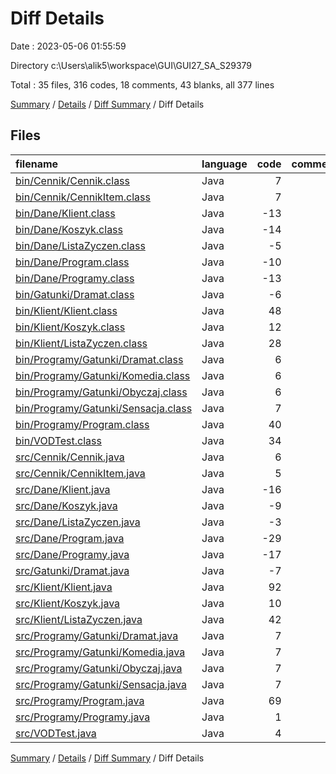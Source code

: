 # Diff Details

Date : 2023-05-06 01:55:59

Directory c:\\Users\\alik5\\workspace\\GUI\\GUI27_SA_S29379

Total : 35 files,  316 codes, 18 comments, 43 blanks, all 377 lines

[Summary](results.md) / [Details](details.md) / [Diff Summary](diff.md) / Diff Details

## Files
| filename | language | code | comment | blank | total |
| :--- | :--- | ---: | ---: | ---: | ---: |
| [bin/Cennik/Cennik.class](/bin/Cennik/Cennik.class) | Java | 7 | 0 | 0 | 7 |
| [bin/Cennik/CennikItem.class](/bin/Cennik/CennikItem.class) | Java | 7 | 0 | 0 | 7 |
| [bin/Dane/Klient.class](/bin/Dane/Klient.class) | Java | -13 | 0 | 0 | -13 |
| [bin/Dane/Koszyk.class](/bin/Dane/Koszyk.class) | Java | -14 | 0 | 0 | -14 |
| [bin/Dane/ListaZyczen.class](/bin/Dane/ListaZyczen.class) | Java | -5 | 0 | 0 | -5 |
| [bin/Dane/Program.class](/bin/Dane/Program.class) | Java | -10 | 0 | 0 | -10 |
| [bin/Dane/Programy.class](/bin/Dane/Programy.class) | Java | -13 | 0 | 0 | -13 |
| [bin/Gatunki/Dramat.class](/bin/Gatunki/Dramat.class) | Java | -6 | 0 | 0 | -6 |
| [bin/Klient/Klient.class](/bin/Klient/Klient.class) | Java | 48 | 0 | 0 | 48 |
| [bin/Klient/Koszyk.class](/bin/Klient/Koszyk.class) | Java | 12 | 0 | 0 | 12 |
| [bin/Klient/ListaZyczen.class](/bin/Klient/ListaZyczen.class) | Java | 28 | 0 | 1 | 29 |
| [bin/Programy/Gatunki/Dramat.class](/bin/Programy/Gatunki/Dramat.class) | Java | 6 | 0 | 0 | 6 |
| [bin/Programy/Gatunki/Komedia.class](/bin/Programy/Gatunki/Komedia.class) | Java | 6 | 0 | 0 | 6 |
| [bin/Programy/Gatunki/Obyczaj.class](/bin/Programy/Gatunki/Obyczaj.class) | Java | 6 | 0 | 0 | 6 |
| [bin/Programy/Gatunki/Sensacja.class](/bin/Programy/Gatunki/Sensacja.class) | Java | 7 | 0 | 0 | 7 |
| [bin/Programy/Program.class](/bin/Programy/Program.class) | Java | 40 | 0 | 0 | 40 |
| [bin/VODTest.class](/bin/VODTest.class) | Java | 34 | 0 | -1 | 33 |
| [src/Cennik/Cennik.java](/src/Cennik/Cennik.java) | Java | 6 | 0 | 0 | 6 |
| [src/Cennik/CennikItem.java](/src/Cennik/CennikItem.java) | Java | 5 | 0 | 1 | 6 |
| [src/Dane/Klient.java](/src/Dane/Klient.java) | Java | -16 | 0 | -5 | -21 |
| [src/Dane/Koszyk.java](/src/Dane/Koszyk.java) | Java | -9 | 0 | -2 | -11 |
| [src/Dane/ListaZyczen.java](/src/Dane/ListaZyczen.java) | Java | -3 | 0 | -3 | -6 |
| [src/Dane/Program.java](/src/Dane/Program.java) | Java | -29 | 0 | -10 | -39 |
| [src/Dane/Programy.java](/src/Dane/Programy.java) | Java | -17 | 0 | -7 | -24 |
| [src/Gatunki/Dramat.java](/src/Gatunki/Dramat.java) | Java | -7 | 0 | -2 | -9 |
| [src/Klient/Klient.java](/src/Klient/Klient.java) | Java | 92 | 0 | 22 | 114 |
| [src/Klient/Koszyk.java](/src/Klient/Koszyk.java) | Java | 10 | 0 | 3 | 13 |
| [src/Klient/ListaZyczen.java](/src/Klient/ListaZyczen.java) | Java | 42 | 0 | 11 | 53 |
| [src/Programy/Gatunki/Dramat.java](/src/Programy/Gatunki/Dramat.java) | Java | 7 | 0 | 2 | 9 |
| [src/Programy/Gatunki/Komedia.java](/src/Programy/Gatunki/Komedia.java) | Java | 7 | 0 | 2 | 9 |
| [src/Programy/Gatunki/Obyczaj.java](/src/Programy/Gatunki/Obyczaj.java) | Java | 7 | 0 | 2 | 9 |
| [src/Programy/Gatunki/Sensacja.java](/src/Programy/Gatunki/Sensacja.java) | Java | 7 | 0 | 2 | 9 |
| [src/Programy/Program.java](/src/Programy/Program.java) | Java | 69 | 1 | 20 | 90 |
| [src/Programy/Programy.java](/src/Programy/Programy.java) | Java | 1 | 16 | 7 | 24 |
| [src/VODTest.java](/src/VODTest.java) | Java | 4 | 1 | 0 | 5 |

[Summary](results.md) / [Details](details.md) / [Diff Summary](diff.md) / Diff Details